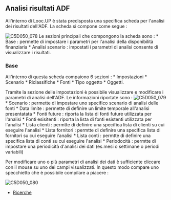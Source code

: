 ## Analisi risultati ADF

All'interno di Looc.UP è stata predisposta una specifica scheda per l'analisi dei risultati dell'ADF. La scheda si compone come segue : 

![C5D050_078](http://localhost:3000/immagini/MBDOC_OPE-C5D050_03/C5D050_078.png)
Le sezioni principali che compongono la scheda sono : 
 \* Base :  permette di impostare i parametri per l'analisi della disponibilità finanziaria
 \* Analisi scenario :  impostati i parametri di analisi consente di visualizzare i risultati.

### Base

All'interno di questa scheda compaiono 6 sezioni : 
 \* Impostazioni
 \* Scenario
 \* Riclassifiche
 \* Fonti
 \* Tipo oggetto
 \* Oggetti.

Tramite la sezione delle impostazioni è possibile visualizzare e modificare i parametri di analisi dell'ADF. Le informazioni riportate sono : 
![C5D050_079](http://localhost:3000/immagini/MBDOC_OPE-C5D050_03/C5D050_079.png) \* Scenario :  permette di impostare uno specifico scenario di analisi delle fonti
 \* Data limite :  permette di definire un limite temporale all'analisi presentatata
 \* Fonti future :  riporta la lista di fonti future utilizzata per l'analisi
 \* Fonti esisitenti :  riporta la lista di fonti esistenti utilizzata per l'analisi
 \* Lista clienti :  permtte di definire una specifica lista di clienti su cui eseguire l'analisi
 \* Lista fornitori :  permtte di definire una specifica lista di fornitori su cui eseguire l'analisi
 \* Lista conti :  permtte di definire una specifica lista di conti su cui eseguire l'analisi
 \* Periodocità :  permtte di impostare una periodicità d'analisi dei dati (es.mesi o settimane o periodi variabili)

Per modificare uno o più parametri di analisi dei dati è sufficiente cliccare con il mouse su uno dei campi visualizzati. In questo modo compare uno specchietto che è possibile compilare a piacere : 

![C5D050_080](http://localhost:3000/immagini/MBDOC_OPE-C5D050_03/C5D050_080.png)
- [Ricerche](Sorgenti/DOC_OPE/TA/B£AMO/B£_RIC)

